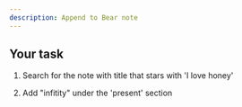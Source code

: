 ```yaml
---
description: Append to Bear note
---
```


## Your task

1. Search for the note with title that stars with 'I love honey'

2. Add "infitity" under the 'present' section
